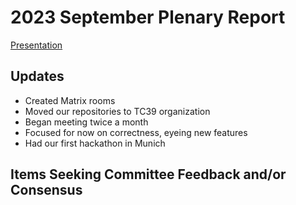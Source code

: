 # 2023 September Plenary Report

[Presentation](https://docs.google.com/presentation/d/1E4Mi_q-PKtBJ_hoCX4xQ1IJPNi9dFHMSF22akVX_q2Q/edit#slide=id.p)

## Updates

- Created Matrix rooms
- Moved our repositories to TC39 organization
- Began meeting twice a month
- Focused for now on correctness, eyeing new features
- Had our first hackathon in Munich

## Items Seeking Committee Feedback and/or Consensus
